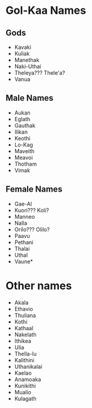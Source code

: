 # Gol-Kaa Names

## Gods

* Kavaki
* Kuliak
* Manethak
* Naki-Uthai
* Theleya??? Thele'a?
* Vanua

## Male Names

* Aukan
* Eglath
* Gauthak
* Ilikan
* Keothi
* Lo-Kag
* Maveith
* Meavoi
* Thotham
* Vimak

## Female Names

* Gae-Al
* Kuori??? Koli?
* Manneo
* Nalla
* Orilo??? Olilo?
* Paavu
* Pethani
* Thalai
* Uthal
* Vaune* 

# Other names

* Akala
* Ethavio
* Thuliana
* Kothi
* Kathaal
* Nakelath
* Ithikea
* Ulia
* Thella-lu
* Kalithini
* Uthanikalai
* Kaelao
* Anamoaka
* Kunikithi
* Mualio
* Kulagath